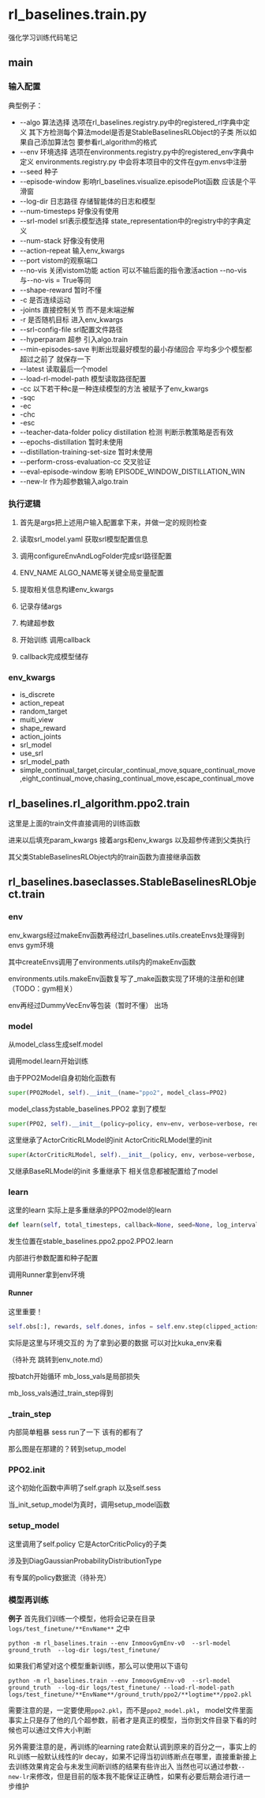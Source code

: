 # rl_baselines.train.py
强化学习训练代码笔记
## main

### 输入配置
典型例子：


* --algo  算法选择 选项在rl_baselines.registry.py中的registered_rl字典中定义
其下方检测每个算法model是否是StableBaselinesRLObject的子类 所以如果自己添加算法包 要参看rl_algorithm的格式
* --env 环境选择 选项在environments.registry.py中的registered_env字典中定义
environments.registry.py 中会将本项目中的文件在gym.envs中注册
* --seed 种子
* --episode-window 影响rl_baselines.visualize.episodePlot函数 应该是个平滑窗
* --log-dir 日志路径 存储智能体的日志和模型
* --num-timesteps 好像没有使用
* --srl-model srl表示模型选择 state_representation中的registry中的字典定义
* --num-stack 好像没有使用
* --action-repeat  输入env_kwargs
* --port  vistom的观察端口
* --no-vis  关闭vistom功能  action 可以不输后面的指令激活action  --no-vis 与--no-vis = True等同
* --shape-reward  暂时不懂
* -c  是否连续运动
* -joints  直接控制关节 而不是末端逆解
* -r  是否随机目标  进入env_kwargs
* --srl-config-file  srl配置文件路径
* --hyperparam  超参 引入algo.train
* --min-episodes-save  判断出现最好模型的最小存储回合  平均多少个模型都超过之前了 就保存一下
* --latest   读取最后一个model
* --load-rl-model-path  模型读取路径配置
* -cc  以下若干种c是一种连续模型的方法  被赋予了env_kwargs
* -sqc
* -ec
* -chc
* -esc
* --teacher-data-folder  policy distillation 检测  判断示教策略是否有效
* --epochs-distillation   暂时未使用
* --distillation-training-set-size  暂时未使用
* --perform-cross-evaluation-cc     交叉验证
* --eval-episode-window   影响 EPISODE_WINDOW_DISTILLATION_WIN
* --new-lr  作为超参数输入algo.train

### 执行逻辑

1. 首先是args把上述用户输入配置拿下来，并做一定的规则检查

2. 读取srl_model.yaml 获取srl模型配置信息
3. 调用configureEnvAndLogFolder完成srl路径配置
4. ENV_NAME  ALGO_NAME等关键全局变量配置
5. 提取相关信息构建env_kwargs
6. 记录存储args
7. 构建超参数
8. 开始训练 调用callback
9. callback完成模型储存

### env_kwargs

* is_discrete
* action_repeat
* random_target
* muiti_view
* shape_reward
* action_joints
* srl_model
* use_srl
* srl_model_path
* simple_continual_target,circular_continual_move,square_continual_move,eight_continual_move,chasing_continual_move,escape_continual_move

## rl_baselines.rl_algorithm.ppo2.train

这里是上面的train文件直接调用的训练函数

进来以后填充param_kwargs 接着args和env_kwargs 以及超参传递到父类执行

其父类StableBaselinesRLObject内的train函数为直接继承函数

## rl_baselines.baseclasses.StableBaselinesRLObject.train

### env

env_kwargs经过makeEnv函数再经过rl_baselines.utils.createEnvs处理得到envs gym环境

其中createEnvs调用了environments.utils内的makeEnv函数

environments.utils.makeEnv函数复写了_make函数实现了环境的注册和创建（TODO：gym相关）

env再经过DummyVecEnv等包装（暂时不懂） 出场

### model

从model_class生成self.model

调用model.learn开始训练

由于PPO2Model自身初始化函数有

```python
super(PPO2Model, self).__init__(name="ppo2", model_class=PPO2)
```

model_class为stable_baselines.PPO2  拿到了模型

```python
super(PPO2, self).__init__(policy=policy, env=env, verbose=verbose, requires_vec_env=True,                           _init_setup_model=_init_setup_model, policy_kwargs=policy_kwargs)
```

这里继承了ActorCriticRLModel的init  ActorCriticRLModel里的init

```python
super(ActorCriticRLModel, self).__init__(policy, env, verbose=verbose, requires_vec_env=requires_vec_env,                                         policy_base=policy_base, policy_kwargs=policy_kwargs)
```

又继承BaseRLModel的init  多重继承下    相关信息都被配置给了model

### learn

这里的learn 实际上是多重继承的PPO2model的learn

```python
def learn(self, total_timesteps, callback=None, seed=None, log_interval=1, tb_log_name="PPO2",          reset_num_timesteps=True):
```

发生位置在stable_baselines.ppo2.ppo2.PPO2.learn

内部进行参数配置和种子配置

调用Runner拿到env环境

#### Runner

这里重要！

```python
self.obs[:], rewards, self.dones, infos = self.env.step(clipped_actions)
```

实际是这里与环境交互的 为了拿到必要的数据  可以对比kuka_env来看

（待补充 跳转到env_note.md）



按batch开始循环 mb_loss_vals是局部损失

mb_loss_vals通过_train_step得到

### _train_step

内部简单粗暴 sess run了一下 该有的都有了

那么图是在那建的？转到setup_model

### PPO2.init

这个初始化函数中声明了self.graph 以及self.sess

当_init_setup_model为真时，调用setup_model函数

### setup_model

这里调用了self.policy 它是ActorCriticPolicy的子类

涉及到DiagGaussianProbabilityDistributionType

有专属的policy数据流（待补充）

### 模型再训练

**例子**
首先我们训练一个模型，他将会记录在目录`logs/test_finetune/**EnvName**` 之中

```python -m rl_baselines.train --env InmoovGymEnv-v0  --srl-model ground_truth  --log-dir logs/test_finetune/```

如果我们希望对这个模型重新训练，那么可以使用以下语句

```python -m rl_baselines.train --env InmoovGymEnv-v0  --srl-model ground_truth  --log-dir logs/test_finetune/ --load-rl-model-path logs/test_finetune/**EnvName**/ground_truth/ppo2/**logtime**/ppo2.pkl```

需要注意的是，一定要使用`ppo2.pkl`，而不是`ppo2_model.pkl`， model文件里面事实上只是存了他的几个超参数，前者才是真正的模型，当你到文件目录下看的时候也可以通过文件大小判断

另外需要注意的是，再训练的learning rate会默认调到原来的百分之一，事实上的RL训练一般默认线性的lr decay，如果不记得当初训练断点在哪里，直接重新接上去训练效果肯定会与未发生间断训练的结果有些许出入
当然也可以通过参数`--new-lr`来修改，但是目前的版本我不能保证正确性，如果有必要后期会进行进一步维护

